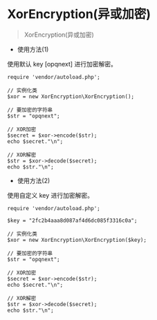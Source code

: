 # XorEncryption(异或加密)

> XorEncryption(异或加密)

- 使用方法(1)

使用默认 key [opqnext] 进行加密解密。 

```
require 'vendor/autoload.php';

// 实例化类
$xor = new XorEncryption\XorEncryption();

// 要加密的字符串
$str = "opqnext";

// XOR加密
$secret = $xor->encode($str);
echo $secret."\n";

// XOR解密
$str = $xor->decode($secret);
echo $str."\n";
```

- 使用方法(2)

使用自定义 key 进行加密解密。

```
require 'vendor/autoload.php';

$key = "2fc2b4aaa8d087af4d6dc085f3316c0a";

// 实例化类
$xor = new XorEncryption\XorEncryption($key);

// 要加密的字符串
$str = "opqnext";

// XOR加密
$secret = $xor->encode($str);
echo $secret."\n";

// XOR解密
$str = $xor->decode($secret);
echo $str."\n";
```

